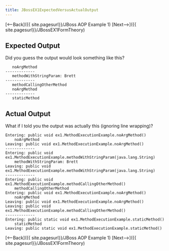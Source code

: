 ```yaml
---
title: JBossEX1ExpectedVersusActualOutput
---
```

[<--Back]({{ site.pagesurl}}/JBoss AOP Example 1) [Next-->]({{ site.pagesurl}}/JBossEX1FormTheory)

## Expected Output
Did you guess the output would look something like this?
```
   noArgMethod
-------------
   methodWithStringParam: Brett
-------------
   methodCallingOtherMethod
   noArgMethod
-------------
   staticMethod
```

## Actual Output
What if I told you the output was actually this (ignoring line wrapping)?
```
Entering: public void ex1.MethodExecutionExample.noArgMethod()
	noArgMethod
Leaving: public void ex1.MethodExecutionExample.noArgMethod()
-------------
Entering: public void ex1.MethodExecutionExample.methodWithStringParam(java.lang.String)
	methodWithStringParam: Brett
Leaving: public void ex1.MethodExecutionExample.methodWithStringParam(java.lang.String)
-------------
Entering: public void ex1.MethodExecutionExample.methodCallingOtherMethod()
	methodCallingOtherMethod
Entering: public void ex1.MethodExecutionExample.noArgMethod()
	noArgMethod
Leaving: public void ex1.MethodExecutionExample.noArgMethod()
Leaving: public void ex1.MethodExecutionExample.methodCallingOtherMethod()
-------------
Entering: public static void ex1.MethodExecutionExample.staticMethod()
	staticMethod
Leaving: public static void ex1.MethodExecutionExample.staticMethod()
```

[<--Back]({{ site.pagesurl}}/JBoss AOP Example 1) [Next-->]({{ site.pagesurl}}/JBossEX1FormTheory)
